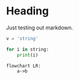 # Heading

Just testing out markdown.

```python
v = 'string'

for i in string:
    print(i)
```

```mermaid
flowchart LR:
    a->b
```
